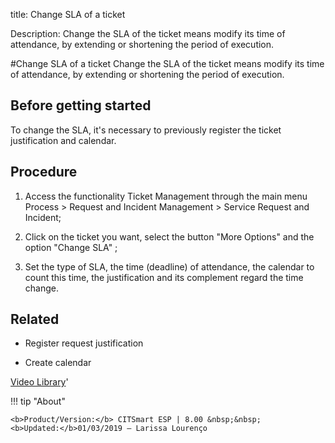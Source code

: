 title: Change SLA of a ticket

Description: Change the SLA of the ticket means modify its time of attendance, by extending or shortening the period of execution.

#Change SLA of a ticket
Change the SLA of the ticket means modify its time of attendance, by extending or shortening the period of execution.

Before getting started
--------------------------

To change the SLA, it's necessary to previously register the ticket
justification and calendar.

Procedure
-------------

1.  Access the functionality Ticket Management through the main menu Process \>
    Request and Incident Management \> Service Request and Incident;

2.  Click on the ticket you want, select the button "More Options" and the option "Change SLA"
    ;

3.  Set the type of SLA, the time (deadline) of attendance, the calendar to
    count this time, the justification and its complement regard the time
    change.

Related
-----------

-   Register request justification

-   Create calendar

<i class='fa fa-youtube-play  fa-2x' style='color:#97ce17;vertical-align: middle;'> </i> [Video Library](https://www.youtube.com/playlist?list=PLB5qK2uzf2RNrJnhiXj3dbmgsm9-quhfz)'

!!! tip "About"

    <b>Product/Version:</b> CITSmart ESP | 8.00 &nbsp;&nbsp;
    <b>Updated:</b>01/03/2019 – Larissa Lourenço
